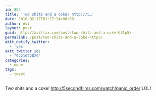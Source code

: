 ```yaml
---
id: 854
title: 'Two shits and a coke! http://5…'
date: 2010-02-17T01:17:24+00:00
author: Avi
layout: post
guid: http://aviflax.com/post/two-shits-and-a-coke-http5/
permalink: /post/two-shits-and-a-coke-http5/
aktt_notify_twitter:
  - 'yes'
aktt_twitter_id:
  - "9221022829"
categories:
  - none
tags:
  - tweet
---
```

Two shits and a coke! <a href="http://5secondfilms.com/watch/panic_order" rel="nofollow">http://5secondfilms.com/watch/panic_order</a> LOL!